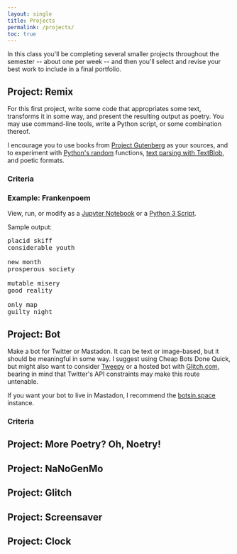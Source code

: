 ```yaml
---
layout: single
title: Projects
permalink: /projects/
toc: true
---
```


In this class you'll be completing several smaller projects throughout the semester -- about one per week -- and then you'll select and revise your best work to include in a final portfolio.

## Project: Remix
For this first project, write some code that appropriates some text, transforms it in some way, and present the resulting output as poetry. You may use command-line tools, write a Python script, or some combination thereof.

I encourage you to use books from [Project Gutenberg](http://www.gutenberg.org) as your sources, and to experiment with [Python's random](https://www.pythonforbeginners.com/random/how-to-use-the-random-module-in-python) functions, [text parsing with TextBlob](https://textblob.readthedocs.io/), and poetic formats.

### Criteria


### Example: Frankenpoem

View, run, or modify as a [Jupyter Notebook](/examples/Remix&20Poetry.ipynb) or a [Python 3 Script](/examples/remix-poetry.py).

Sample output:

<pre>placid skiff
considerable youth

new month
prosperous society

mutable misery
good reality

only map
guilty night
</pre>

## Project: Bot
Make a bot for Twitter or Mastadon. It can be text or image-based, but it should be meaningful in some way. I suggest using Cheap Bots Done Quick, but might also want to consider [Tweepy](http://www.tweepy.org/) or a hosted bot with [Glitch.com](http://www.glitch.com), bearing in mind that Twitter's API constraints may make this route untenable.

If you want your bot to live in Mastadon, I recommend the [botsin.space](http://botsin.space) instance.

### Criteria


## Project: More Poetry? Oh, Noetry!



## Project: NaNoGenMo

## Project: Glitch  

## Project: Screensaver

## Project: Clock

